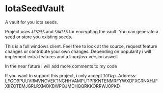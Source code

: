 # IotaSeedVault
A vault for you iota seeds. 

Project uses ``AES256`` and ``SHA256`` for encrypting the vault. You can generate a seed or store you existing seeds.

This is a full windows client. Feel free to look at the source, request feature changes or contribute your own changes.
Depending on popularity i will implement extra features and a linux/osx version aswell 

In the near future i will add more comments to my code

If you want to support this project, i only accept ``IOTA``:p.
Address: LFGO9PUUVRMVNOVEKTNCHHVAMPUTPRKNTENMRFYWXDFXGRNXHJFXIIZOTEMJGRLRXMOKBWPQJMCHQQRKKORRWJOPKD



